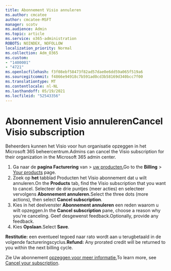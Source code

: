```yaml
---
title: Abonnement Visio annuleren
ms.author: cmcatee
author: cmcatee-MSFT
manager: scotv
ms.audience: Admin
ms.topic: article
ms.service: o365-administration
ROBOTS: NOINDEX, NOFOLLOW
localization_priority: Normal
ms.collection: Adm_O365
ms.custom:
- "1400001"
- "4721"
ms.openlocfilehash: f3f08ebf58473f82ad57dae0e6dd59a065f519a6
ms.sourcegitcommit: f4866e94918c7b591ad0cd3b58169d340bcc7f00
ms.translationtype: MT
ms.contentlocale: nl-NL
ms.lasthandoff: 05/19/2021
ms.locfileid: "52543356"
---
```

# <a name="cancel-visio-subscription"></a><span data-ttu-id="488ea-102">Abonnement Visio annuleren</span><span class="sxs-lookup"><span data-stu-id="488ea-102">Cancel Visio subscription</span></span>

<span data-ttu-id="488ea-103">Beheerders kunnen het Visio voor hun organisatie opzeggen in het Microsoft 365 beheercentrum.</span><span class="sxs-lookup"><span data-stu-id="488ea-103">Admins can cancel the Visio subscription for their organization in the Microsoft 365 admin center.</span></span>

1. <span data-ttu-id="488ea-104">Ga naar de **pagina Facturering** van \> [uw producten.](https://go.microsoft.com/fwlink/p/?linkid=842054)</span><span class="sxs-lookup"><span data-stu-id="488ea-104">Go to the **Billing** \> [Your products](https://go.microsoft.com/fwlink/p/?linkid=842054) page.</span></span>
2. <span data-ttu-id="488ea-105">Zoek op **het** tabblad Producten het Visio abonnement dat u wilt annuleren.</span><span class="sxs-lookup"><span data-stu-id="488ea-105">On the **Products** tab, find the Visio subscription that you want to cancel.</span></span> <span data-ttu-id="488ea-106">Selecteer de drie puntjes (meer acties) en selecteer vervolgens **Abonnement annuleren.**</span><span class="sxs-lookup"><span data-stu-id="488ea-106">Select the three dots (more actions), then select **Cancel subscription**.</span></span>
3. <span data-ttu-id="488ea-107">Kies in het deelvenster **Abonnement annuleren** een reden waarom u wilt opzeggen.</span><span class="sxs-lookup"><span data-stu-id="488ea-107">In the **Cancel subscription** pane, choose a reason why you're canceling.</span></span> <span data-ttu-id="488ea-108">Geef desgewenst feedback.</span><span class="sxs-lookup"><span data-stu-id="488ea-108">Optionally, provide any feedback.</span></span>
4. <span data-ttu-id="488ea-109">Kies **Opslaan**.</span><span class="sxs-lookup"><span data-stu-id="488ea-109">Select **Save**.</span></span>

<span data-ttu-id="488ea-110">**Restitutie:** een eventueel tegoed naar rato wordt aan u terugbetaald in de volgende factureringscyclus.</span><span class="sxs-lookup"><span data-stu-id="488ea-110">**Refund:** Any prorated credit will be returned to you within the next billing cycle.</span></span>

<span data-ttu-id="488ea-111">Zie Uw abonnement [opzeggen voor meer informatie.](/microsoft-365/commerce/subscriptions/cancel-your-subscription)</span><span class="sxs-lookup"><span data-stu-id="488ea-111">To learn more, see [Cancel your subscription](/microsoft-365/commerce/subscriptions/cancel-your-subscription).</span></span>